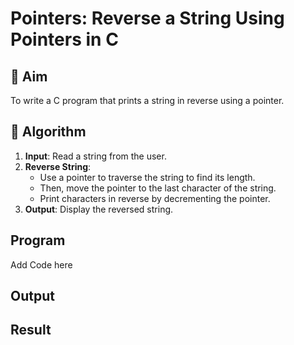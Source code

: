# Pointers: Reverse a String Using Pointers in C

## 🎯 Aim

To write a C program that prints a string in reverse using a pointer.

## 🧠 Algorithm

1. **Input**: Read a string from the user.
2. **Reverse String**:
   - Use a pointer to traverse the string to find its length.
   - Then, move the pointer to the last character of the string.
   - Print characters in reverse by decrementing the pointer.
3. **Output**: Display the reversed string.

## Program
Add Code here

## Output

## Result
